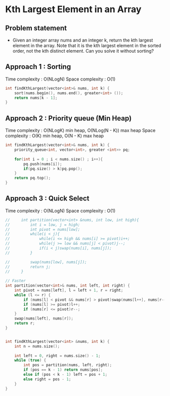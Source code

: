# Kth Largest Element in an Array

## Problem statement

- Given an integer array nums and an integer k, return the kth largest element in the array. Note that it is the kth largest element in the sorted order, not the kth distinct element. Can you solve it without sorting?

## Approach 1 : Sorting 

Time complexity : O(NLogN) 
Space complexity : O(1)

```cpp
int findKthLargest(vector<int>& nums, int k) {
    sort(nums.begin(), nums.end(), greater<int> ());
    return nums[k - 1];
}
```

## Approach 2 : Priority queue (Min Heap) 

Time complexity : O(NLogK) min heap, O(NLog(N - K)) max heap
Space complexity : O(K) min heap, O(N - K) max heap

```cpp
int findKthLargest(vector<int>& nums, int k) {
    priority_queue<int, vector<int>, greater <int>> pq;
    
    for(int i = 0 ; i < nums.size() ; i++){
        pq.push(nums[i]);
        if(pq.size() > k)pq.pop();
    }
    return pq.top();
}
```

## Approach 3 : Quick Select

Time complexity : O(NLogN) 
Space complexity : O(1)

```cpp
//     int partition(vector<int> &nums, int low, int high){
//         int i = low, j = high;  
//         int pivot = nums[low];
//         while(i < j){
//             while(i <= high && nums[i] >= pivot)i++;
//             while(j >= low && nums[j] < pivot)j--;
//             if(i < j)swap(nums[i], nums[j]);
//         }

//         swap(nums[low], nums[j]);
//         return j;
//     }
    
// Faster 
int partition(vector<int>& nums, int left, int right) {
    int pivot = nums[left], l = left + 1, r = right;
    while (l <= r) {
        if (nums[l] < pivot && nums[r] > pivot)swap(nums[l++], nums[r--]);
        if (nums[l] >= pivot)l++;
        if (nums[r] <= pivot)r--;
    }
    swap(nums[left], nums[r]);
    return r;
}


int findKthLargest(vector<int> &nums, int k) {
    int n = nums.size();
    
    int left = 0, right = nums.size() - 1;
    while (true) {
        int pos = partition(nums, left, right);
        if (pos == k - 1) return nums[pos];
        else if (pos < k - 1) left = pos + 1;
        else right = pos - 1;
    }
}
```